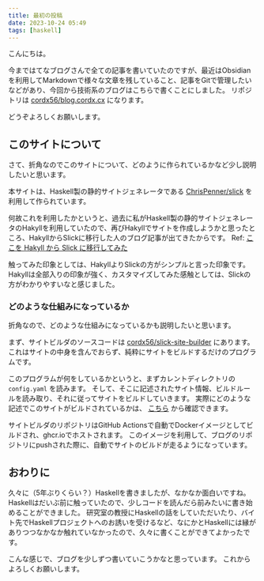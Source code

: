 ```yaml
---
title: 最初の投稿
date: 2023-10-24 05:49
tags: [haskell]
---
```


こんにちは。

今まではてなブログさんで全ての記事を書いていたのですが、最近はObsidianを利用してMarkdownで様々な文章を残していること、記事をGitで管理したいなどがあり、今回から技術系のブログはこちらで書くことにしました。
リポジトリは [cordx56/blog.cordx.cx](https://github.com/cordx56/blog.cordx.cx) になります。

どうぞよろしくお願いします。

## このサイトについて
さて、折角なのでこのサイトについて、どのように作られているかなど少し説明したいと思います。

本サイトは、Haskell製の静的サイトジェネレータである [ChrisPenner/slick](https://github.com/ChrisPenner/slick) を利用して作られています。

何故これを利用したかというと、過去に私がHaskell製の静的サイトジェネレータのHakyllを利用していたので、再びHakyllでサイトを作成しようかと思ったところ、HakyllからSlickに移行した人のブログ記事が出てきたからです。
Ref: [ここを Hakyll から Slick に移行してみた](https://matsubara0507.github.io/posts/2021-06-13-my-site-use-slick.html)

触ってみた印象としては、HakyllよりSlickの方がシンプルと言った印象です。
Hakyllは全部入りの印象が強く、カスタマイズしてみた感触としては、Slickの方がわかりやすいなと感じました。

### どのような仕組みになっているか
折角なので、どのような仕組みになっているかも説明したいと思います。

まず、サイトビルダのソースコードは [cordx56/slick-site-builder](https://github.com/cordx56/slick-site-builder) にあります。
これはサイトの中身を含んでおらず、純粋にサイトをビルドするだけのプログラムです。

このプログラムが何をしているかというと、まずカレントディレクトリの `config.yaml` を読みます。
そして、そこに記述されたサイト情報、ビルドルールを読み取り、それに従ってサイトをビルドしていきます。
実際にどのような記述でこのサイトがビルドされているかは、 [こちら](https://github.com/cordx56/blog.cordx.cx/blob/main/config.yaml) から確認できます。

サイトビルダのリポジトリはGitHub Actionsで自動でDockerイメージとしてビルドされ、ghcr.ioでホストされます。
このイメージを利用して、ブログのリポジトリにpushされた際に、自動でサイトのビルドが走るようになっています。

## おわりに
久々に（5年ぶりくらい？）Haskellを書きましたが、なかなか面白いですね。
Haskellはだいぶ前に触っていたので、少しコードを読んだら前みたいに書き始めることができました。
研究室の教授にHaskellの話をしていただいたり、バイト先でHaskellプロジェクトへのお誘いを受けるなど、なにかとHaskellには縁がありつつなかなか触れていなかったので、久々に書くことができてよかったです。

こんな感じで、ブログを少しずつ書いていこうかなと思っています。
これからよろしくお願いします。
